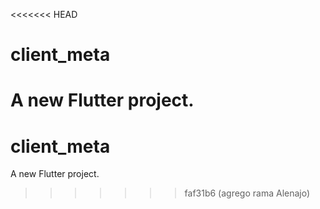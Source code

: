 <<<<<<< HEAD
# client_meta

A new Flutter project.
=======
# client_meta

A new Flutter project.
>>>>>>> faf31b6 (agrego rama Alenajo)
